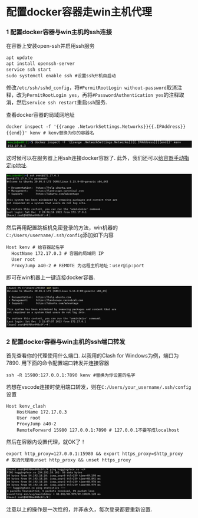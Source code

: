 # 配置docker容器走win主机代理

### 1 配置docker容器与win主机的ssh连接

在容器上安装open-ssh并启用ssh服务

```shell
apt update
apt install openssh-server
service ssh start 
sudo systemctl enable ssh #设置ssh开机自启动
```

修改`/etc/ssh/sshd_config`，将`#PermitRootLogin without-password`取消注释，改为`PermitRootLogin yes`，再将`#PasswordAuthentication yes`的注释取消，然后`service ssh restart`重启`ssh`服务.

查看docker容器的局域网地址

```shell
docker inspect -f '{{range .NetworkSettings.Networks}}{{.IPAddress}}{{end}}' kenv # kenv替换为你的容器名
```

![image-20231202191451750](assets/image-20231202191451750.png)

这时候可以在服务器上用ssh连接docker容器了. 此外，我们还可以[给容器手动指定ip地址](./container_ip.md).

![image-20231202210824824](assets/image-20231202210824824.png)

然后再用配置跳板机免密登录的方法，win机器的`C:/Users/username/.ssh/config`添加如下内容

```
Host kenv # 给容器起名字
  HostName 172.17.0.3 # 容器的局域网 IP
  User root
  ProxyJump a40-2 # REMOTE 为远程主机地址：user@ip:port
```

即可在win机器上一键连接docker容器.

![image-20231202211542032](assets/image-20231202211542032.png)

### 2 配置docker容器与win主机的ssh端口转发

首先查看你的代理使用什么端口. 以我用的Clash for Windows为例，端口为7890. 用下面的命令配置端口转发并连接容器

```shell
ssh -R 15980:127.0.0.1:7890 kenv #替换为你设置的名字
```

若想在vscode连接时使用端口转发，则在`C:/Users/your_username/.ssh/config`设置

```shell
Host kenv_clash
    HostName 172.17.0.3
    User root
    ProxyJump a40-2 
    RemoteForward 15980 127.0.0.1:7890 # 127.0.0.1不要写成localhost
```

然后在容器内设置代理，就OK了！

```shell
export http_proxy=127.0.0.1:15980 && export https_proxy=$http_proxy
# 取消代理用unset http_proxy && unset https_proxy
```

![image-20231202213704368](assets/image-20231202213704368.png)

注意以上的操作是一次性的，并非永久，每次登录都要重新设置.
